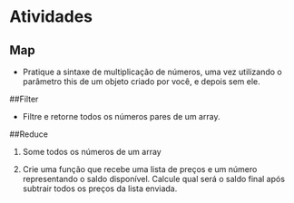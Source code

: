 # Atividades

## Map

- Pratique a sintaxe de multiplicação de números, uma vez utilizando o parâmetro this de um objeto criado por você, e depois sem ele.

##Filter

- Filtre e retorne todos os números pares de um array.

##Reduce

1. Some todos os números de um array

2. Crie uma função que recebe uma lista de preços e um número representando o saldo disponível. Calcule qual será o saldo final após subtrair todos os preços da lista enviada.
